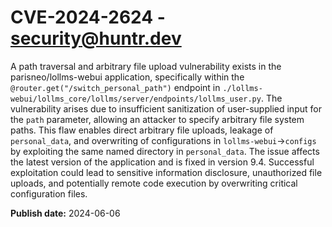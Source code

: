 # CVE-2024-2624 - security@huntr.dev

A path traversal and arbitrary file upload vulnerability exists in the parisneo/lollms-webui application, specifically within the `@router.get("/switch_personal_path")` endpoint in `./lollms-webui/lollms_core/lollms/server/endpoints/lollms_user.py`. The vulnerability arises due to insufficient sanitization of user-supplied input for the `path` parameter, allowing an attacker to specify arbitrary file system paths. This flaw enables direct arbitrary file uploads, leakage of `personal_data`, and overwriting of configurations in `lollms-webui`->`configs` by exploiting the same named directory in `personal_data`. The issue affects the latest version of the application and is fixed in version 9.4. Successful exploitation could lead to sensitive information disclosure, unauthorized file uploads, and potentially remote code execution by overwriting critical configuration files.

**Publish date:** 2024-06-06
